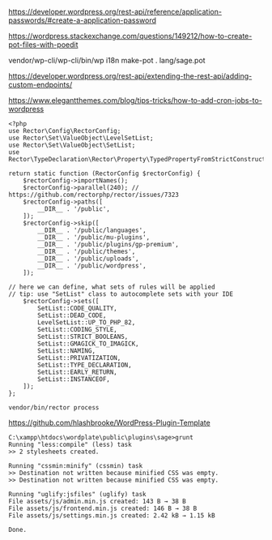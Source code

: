 https://developer.wordpress.org/rest-api/reference/application-passwords/#create-a-application-password

https://wordpress.stackexchange.com/questions/149212/how-to-create-pot-files-with-poedit

vendor/wp-cli/wp-cli/bin/wp i18n make-pot . lang/sage.pot

https://developer.wordpress.org/rest-api/extending-the-rest-api/adding-custom-endpoints/

https://www.elegantthemes.com/blog/tips-tricks/how-to-add-cron-jobs-to-wordpress

```
<?php
use Rector\Config\RectorConfig;
use Rector\Set\ValueObject\LevelSetList;
use Rector\Set\ValueObject\SetList;
use Rector\TypeDeclaration\Rector\Property\TypedPropertyFromStrictConstructorRector;

return static function (RectorConfig $rectorConfig) {
    $rectorConfig->importNames();
    $rectorConfig->parallel(240); // https://github.com/rectorphp/rector/issues/7323
    $rectorConfig->paths([
        __DIR__ . '/public',
    ]);
    $rectorConfig->skip([
        __DIR__ . '/public/languages',
        __DIR__ . '/public/mu-plugins',
        __DIR__ . '/public/plugins/gp-premium',
        __DIR__ . '/public/themes',
        __DIR__ . '/public/uploads',
        __DIR__ . '/public/wordpress',
    ]);

// here we can define, what sets of rules will be applied
// tip: use "SetList" class to autocomplete sets with your IDE
    $rectorConfig->sets([
        SetList::CODE_QUALITY,
        SetList::DEAD_CODE,
        LevelSetList::UP_TO_PHP_82,
        SetList::CODING_STYLE,
        SetList::STRICT_BOOLEANS,
        SetList::GMAGICK_TO_IMAGICK,
        SetList::NAMING,
        SetList::PRIVATIZATION,
        SetList::TYPE_DECLARATION,
        SetList::EARLY_RETURN,
        SetList::INSTANCEOF,
    ]);
};

vendor/bin/rector process
```

https://github.com/hlashbrooke/WordPress-Plugin-Template

```
C:\xampp\htdocs\wordplate\public\plugins\sage>grunt
Running "less:compile" (less) task
>> 2 stylesheets created.

Running "cssmin:minify" (cssmin) task
>> Destination not written because minified CSS was empty.
>> Destination not written because minified CSS was empty.

Running "uglify:jsfiles" (uglify) task
File assets/js/admin.min.js created: 143 B → 38 B
File assets/js/frontend.min.js created: 146 B → 38 B
File assets/js/settings.min.js created: 2.42 kB → 1.15 kB

Done.
```
